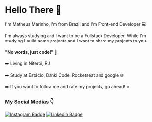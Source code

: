 # Hello There 👋

I'm Matheus Marinho, I'm from Brazil and I'm Front-end Developer 💻

I'm always studying and I want to be a Fullstack Developer. While I'm studying I build some projects and I want to share my projects to you.

#### "No words, just code!" 🤙

➡️ Living in Niterói, RJ

➡️ Study at Estácio, Danki Code, Rocketseat and google 🌐

➡️ If you want to follow me and rate my projects, go ahead! ⭐

### My Social Medias 👇

[![Instagram Badge](https://img.shields.io/badge/-Instagram-violet?style=flat-square&logo=Instagram&logoColor=white&link=https://www.instagram.com/marinho.dev/)](https://www.instagram.com/marinho.dev/) [![Linkedin Badge](https://img.shields.io/badge/-LinkedIn-blue?style=flat-square&logo=Linkedin&logoColor=white&link=https://www.linkedin.com/in/matheus-lima-71ab321b6/)](https://www.linkedin.com/in/matheus-lima-71ab321b6/)
